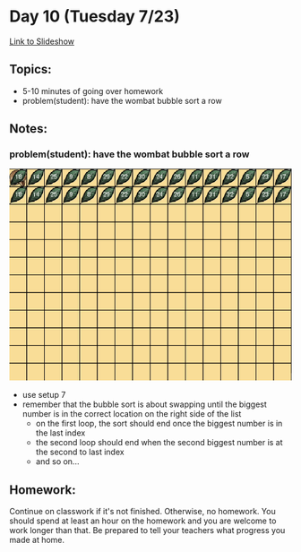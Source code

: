 # Day 10 (Tuesday 7/23)

[Link to Slideshow](google.com)

## Topics:

- 5-10 minutes of going over homework
- problem(student): have the wombat bubble sort a row


## Notes:

### problem(student): have the wombat bubble sort a row

![](/gifs/day10/bubblesort.gif)

- use setup 7
- remember that the bubble sort is about swapping until the biggest number is in the correct location on the right side of the list
    - on the first loop, the sort should end once the biggest number is in the last index
    - the second loop should end when the second biggest number is at the second to last index
    - and so on...



## Homework:

Continue on classwork if it's not finished. Otherwise, no homework. You should spend at least an hour on the homework and you are welcome to work longer than that. Be prepared to tell your teachers what progress you made at home.